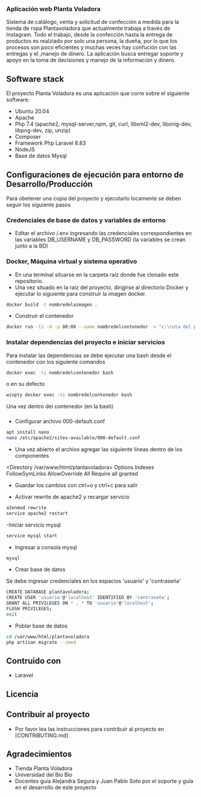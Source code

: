 ### Aplicación web Planta Voladora

Sistema de catálogo, venta y solicitud de confección a medida para la tienda de ropa Plantavoladora que actualmente trabaja a través de Instagram. Todo el trabajo, desde la confección hasta la entrega de productos es realziado por solo una persona, la dueña, por lo que los procesos son poco eficientes y muchas veces hay confución con las entregas y el ,manejo de dinero. La aplicación busca entregar soporte y apoyo en la toma de decisiones y manejo de la información y dinero. 

## Software stack

El proyecto Planta Voladora es una aplicación que corre sobre el siguiente software:

- Ubuntu 20.04
- Apache
- Php 7.4 (apache2, mysql-server,npm, git, curl, libxml2-dev, libonig-dev, libpng-dev, zip, unzip)
- Composer
- Framework Php Laravel 8.83
- NodeJS
- Base de datos Mysql

## Configuraciones de ejecución para entorno de Desarrollo/Producción

Para obetener una copia del proyecto y ejecutarlo locamente se deben seguir los siguiente pasos

### Credenciales de base de datos y variables de entorno

- Editar el archivo /.env ingresando las credenciales correspondientes en las variables DB_USERNAME y DB_PASSWORD (la variables se crean junto a la BD)

### Docker, Máquina virtual y sistema operativo

- En una terminal situarse en la carpeta raíz donde fue clonado este repositorio. 
- Una vez situado en la raíz del proyecto, dirigirse al directorio Docker y ejecutar lo siguiente para construir la imagen docker.

```bash
docker build -t nombredelaimagen .
```
- Construir el contenedor

```bash
docker run -ti -d -p 80:80 --name nombredelcontenedor -v "c:\ruta del proyecto:/var/www/html/plantavoladora" nombredelaimagen
```

### Instalar dependencias del proyecto e iniciar servicios

Para instalar las dependencias se debe ejecutar una bash desde el contenedor con los siguiente comandos

```bash
docker exec -ti nombredelcontenedor bash
```
o en su defecto

```bash
winpty docker exec -ti nombredelcontenedor bash
```
Una vez dentro del contenedor (en la bash)

###
 - Configurar archivo 000-default.conf

```bash
apt install nano
nano /etc/apache2/sites-available/000-default.conf
```
- Una vez abierto el archivo agregar las siguiente líneas dentro de los componentes <VirtualHost>

<Directory /var/www/html/plantavoladora>
    Options Indexes FollowSymLinks
    AllowOverride All
    Require all granted
</Directory>

- Guardar los cambios con ctrl+o y ctrl+c para salir

- Activar rewrite de apache2 y recargar servicio 

```bash
a2enmod rewrite
service apache2 restart
```

-Iniciar servicio mysql

```bash
service mysql start
```
- Ingresar a consola mysql

```bash
mysql
```
- Crear base de datos

Se debe ingresar credenciales en los espacios 'usuario' y 'contraseña'

```bash
CREATE DATABASE plantavoladora;
CREATE USER 'usuario'@'localhost' IDENTIFIED BY 'contraseña';
GRANT ALL PRIVILEGES ON * . * TO 'usuario'@'localhost';
FLUSH PRIVILEGES;
exit
```
- Poblar base de datos

```bash
cd /var/www/html/plantavoladora
php artisan migrate --seed
```

## Contruido con

- Laravel

## Licencia

## Contribuir al proyecto

- Por favor lea las instrucciones para contribuir al proyecto en [CONTRIBUTING.md]

## Agradecimientos

- Tienda Planta Voladora
- Universidad del Bio Bio
- Docentes guía Alejandra Segura y Juan Pablo Soto por el soporte y guía en el desarrollo de este proyecto








